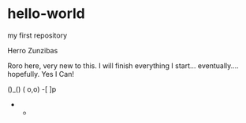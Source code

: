 # hello-world
my first repository

Herro Zunzibas

Roro here, very new to this. I will finish everything I start... eventually.... hopefully. Yes I Can!

  ()_()
 ( o,o)
-[   ]p
  - -
